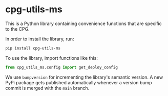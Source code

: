 # cpg-utils-ms

This is a Python library containing convenience functions that are specific to the CPG.

In order to install the library, run:

```bash
pip install cpg-utils-ms
```

To use the library, import functions like this:

```python
from cpg_utils_ms.config import get_deploy_config
```

We use `bumpversion` for incrementing the library's semantic version. A new PyPi package gets published automatically whenever a version bump commit is merged with the `main` branch.
